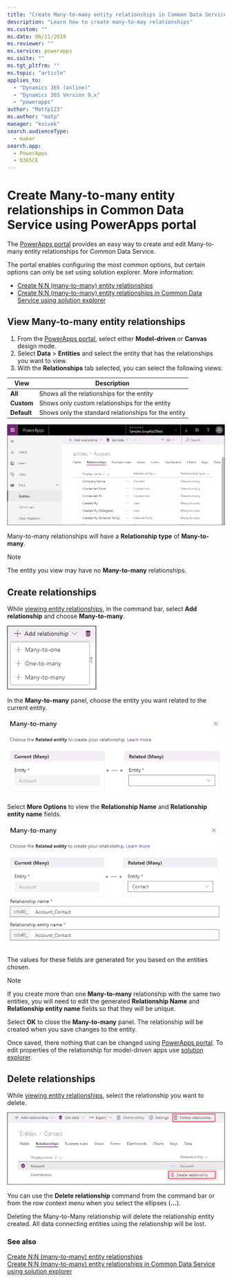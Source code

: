 ```yaml
---
title: "Create Many-to-many entity relationships in Common Data Service using PowerApps portal | MicrosoftDocs"
description: "Learn how to create many-to-may relationships"
ms.custom: ""
ms.date: 06/11/2018
ms.reviewer: ""
ms.service: powerapps
ms.suite: ""
ms.tgt_pltfrm: ""
ms.topic: "article"
applies_to: 
  - "Dynamics 365 (online)"
  - "Dynamics 365 Version 9.x"
  - "powerapps"
author: "Mattp123"
ms.author: "matp"
manager: "kvivek"
search.audienceType: 
  - maker
search.app: 
  - PowerApps
  - D365CE
---
```


# Create Many-to-many entity relationships in Common Data Service using PowerApps portal

The [PowerApps portal](https://make.powerapps.com/?utm_source=padocs&utm_medium=linkinadoc&utm_campaign=referralsfromdoc) provides an easy way to create and edit Many-to-many entity relationships for Common Data Service.

The portal enables configuring the most common options, but certain options can only be set using solution explorer. More information: 
- [Create N:N (many-to-many) entity relationships](create-edit-nn-relationships.md)
- [Create N:N (many-to-many) entity relationships in Common Data Service using solution explorer](create-edit-nn-relationships-solution-explorer.md)

## View Many-to-many entity relationships

1. From the [PowerApps portal](https://make.powerapps.com/?utm_source=padocs&utm_medium=linkinadoc&utm_campaign=referralsfromdoc), select either **Model-driven** or **Canvas** design mode.
2. Select **Data** > **Entities** and select the entity that has the relationships you want to view.
3. With the **Relationships** tab selected, you can select the following views: 

 |View|Description|
 |--|--|
 |**All**| Shows all the relationships for the entity|
 |**Custom**|Shows only custom relationships for the entity|
 |**Default**|Shows only the standard relationships for the entity|
<!-- TODO: What is the actual difference between All and Default? -->

![Account entity relationships](media/view-account-relationships-portal.png)

Many-to-many relationships will have a **Relationship type** of **Many-to-many**.

> [!NOTE]
> The entity you view may have no **Many-to-many** relationships.

## Create relationships

While [viewing entity relationships](#view-many-to-many-entity-relationships), in the command bar, select **Add relationship** and choose **Many-to-many**.

![Select type of relationship](media/add-relationship-menu-portal.png)

In the **Many-to-many** panel, choose the entity you want related to the current entity.

![Many-to-many panel with account entity selected](media/many-to-many-panel-1.png)

Select **More Options** to view the **Relationship Name** and **Relationship entity name** fields.

![Many-to-many panel with More Options selected](media/many-to-many-panel-2.png)

The values for these fields are generated for you based on the entities chosen.

> [!NOTE]
> If you create more than one **Many-to-many** relationship with the same two entities, you will need to edit the generated **Relationship Name** and **Relationship entity name** fields so that they will be unique.

Select **OK** to close the **Many-to-many** panel. The relationship will be created when you save changes to the entity. 

Once saved, there nothing that can be changed using [PowerApps portal](https://make.powerapps.com/?utm_source=padocs&utm_medium=linkinadoc&utm_campaign=referralsfromdoc). To edit properties of the relationship for model-driven apps use [solution explorer](create-edit-nn-relationships-solution-explorer.md).

## Delete relationships

While [viewing entity relationships](#view-many-to-many-entity-relationships), select the relationship you want to delete.

![Delete entity relationship](media/delete-entity-relationship-portal.png)

You can use the **Delete relationship** command from the command bar or from the row context menu when you select the ellipses (**...**).

Deleting the Many-to-Many relationship will delete the relationship entity created. All data connecting entities using the relationship will be lost.

### See also

[Create N:N (many-to-many) entity relationships](create-edit-nn-relationships.md)<br />
[Create N:N (many-to-many) entity relationships in Common Data Service using solution explorer](create-edit-nn-relationships-solution-explorer.md)

